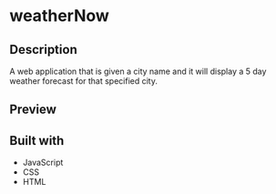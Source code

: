 # weatherNow
## Description
A web application that is given a city name and it will display a 5 day weather forecast for that specified city.

## Preview

## Built with
* JavaScript
* CSS
* HTML
